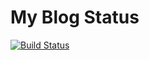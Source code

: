 # My Blog Status 
[![Build Status](https://alidoustkani.visualstudio.com/Blog/_apis/build/status/CI%20Build?branchName=master)](https://alidoustkani.visualstudio.com/Blog/_build/latest?definitionId=9&branchName=master)
